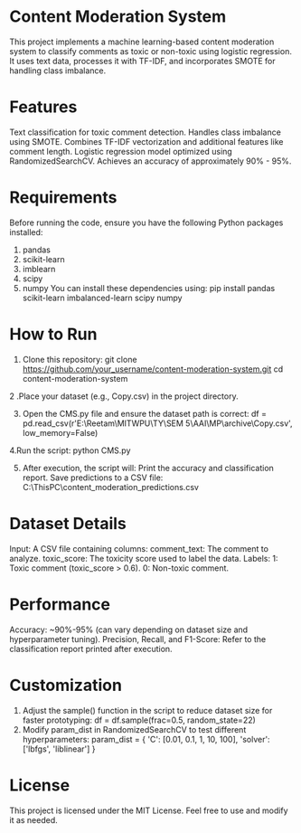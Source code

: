 # Content Moderation System
This project implements a machine learning-based content moderation system to classify comments as toxic or non-toxic using logistic regression. It uses text data, processes it with TF-IDF, and incorporates SMOTE for handling class imbalance.

# Features
Text classification for toxic comment detection.
Handles class imbalance using SMOTE.
Combines TF-IDF vectorization and additional features like comment length.
Logistic regression model optimized using RandomizedSearchCV.
Achieves an accuracy of approximately 90% - 95%.

# Requirements
Before running the code, ensure you have the following Python packages installed:
1. pandas
2. scikit-learn
3. imblearn
4. scipy
5. numpy
You can install these dependencies using:
pip install pandas scikit-learn imbalanced-learn scipy numpy

# How to Run
1. Clone this repository:
git clone https://github.com/your_username/content-moderation-system.git
cd content-moderation-system

2 .Place your dataset (e.g., Copy.csv) in the project directory.

3. Open the CMS.py file and ensure the dataset path is correct:
df = pd.read_csv(r'E:\Reetam\MITWPU\TY\SEM 5\AAI\MP\archive\Copy.csv', low_memory=False)

4.Run the script:
python CMS.py

5. After execution, the script will:
Print the accuracy and classification report.
Save predictions to a CSV file:
C:\ThisPC\content_moderation_predictions.csv

# Dataset Details
Input: A CSV file containing columns:
comment_text: The comment to analyze.
toxic_score: The toxicity score used to label the data.
Labels:
1: Toxic comment (toxic_score > 0.6).
0: Non-toxic comment.

# Performance
Accuracy: ~90%-95% (can vary depending on dataset size and hyperparameter tuning).
Precision, Recall, and F1-Score: Refer to the classification report printed after execution.

# Customization
1. Adjust the sample() function in the script to reduce dataset size for faster prototyping:
   df = df.sample(frac=0.5, random_state=22)
2. Modify param_dist in RandomizedSearchCV to test different hyperparameters:
  param_dist = {
      'C': [0.01, 0.1, 1, 10, 100],
      'solver': ['lbfgs', 'liblinear']
   }

# License
This project is licensed under the MIT License. Feel free to use and modify it as needed.
